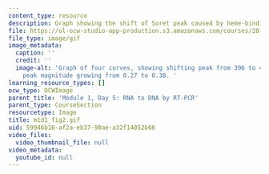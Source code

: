```yaml
---
content_type: resource
description: Graph showing the shift of Soret peak caused by heme-binding aptamers.
file: https://ol-ocw-studio-app-production.s3.amazonaws.com/courses/20-109-laboratory-fundamentals-in-biological-engineering-spring-2010/59946b16af2aeb3798aea32f14052b66_m1d5_fig2.gif
file_type: image/gif
image_metadata:
  caption: ''
  credit: ''
  image-alt: 'Graph of four curves, showing shifting peak from 396 to 405 nm, and
    peak magnitude growing from 0.27 to 0.38. '
learning_resource_types: []
ocw_type: OCWImage
parent_title: 'Module 1, Day 5: RNA to DNA by RT-PCR'
parent_type: CourseSection
resourcetype: Image
title: m1d1_fig2.gif
uid: 59946b16-af2a-eb37-98ae-a32f14052b66
video_files:
  video_thumbnail_file: null
video_metadata:
  youtube_id: null
---
```

